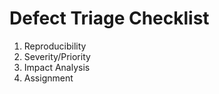 ﻿# Defect Triage Checklist

1. Reproducibility
2. Severity/Priority
3. Impact Analysis
4. Assignment

